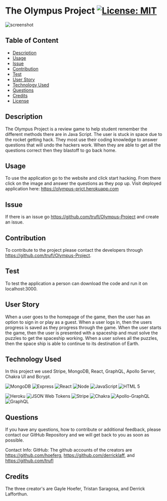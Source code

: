 
# The Olympus Project [![License: MIT](https://img.shields.io/badge/License-MIT-yellow.svg)](https://opensource.org/licenses/MIT)

![screenshot](assets/images/screenshot.png)

## Table of Content
  * [Description](#description)
  * [Usage](#usage)
  * [Issue](#issue)
  * [Contribution](#contribution)
  * [Test](#test)
  * [User Story](#user-story)
  * [Technology Used](#technology-used)
  * [Questions](#questions)
  * [Credits](#credits)
  * [License](#license)


## Description 
The Olympus Project is a review game to help student remember the different methods there are in Java Script. The user is stuck in space due to the rocket getting hack. They most use their coding knowledge to answer questions that will undo the hackers work. When they are able to get all the questions correct then they blastoff to go back home.

## Usage
To use the application go to the website and click start hacking. From there click on the image and answer the questions as they pop up. Visit deployed application here: https://olympus-prjct.herokuapp.com

## Issue
If there is an issue go https://github.com/trufl/Olympus-Project and create an issue.

## Contribution
To contribute to the project please contact the developers through https://github.com/trufl/Olympus-Project. 

## Test
To test the application a person can download the code and run it on localhost:3000.

## User Story
When a user goes to the homepage of the game, then the user  has an option to sign in or play as a guest.
When a user logs in, then the users progress is saved as they progress through the game.
When the user starts the game, then the user is presented with a spaceship and must solve the puzzles to get the spaceship working.
When a user solves all the puzzles, then the space ship is able to continue to its destination of Earth.

## Technology Used
In this project we used Stripe, MongoDB, React, GraphQL, Apollo Server, Chakra UI and Bcrypt.

 ![MongoDB](https://img.shields.io/badge/MongoDB-4EA94B?style=for-the-badge&logo=mongodb&logoColor=white) ![Express](https://img.shields.io/badge/Express.js-404D59?style=for-the-badge) ![React](https://img.shields.io/badge/React-20232A?style=for-the-badge&logo=react&logoColor=61DAFB) ![Node](https://img.shields.io/badge/Node.js-43853D?style=for-the-badge&logo=node.js&logoColor=white) ![JavaScript](https://img.shields.io/badge/JavaScript-F7DF1E?style=for-the-badge&logo=javascript&logoColor=black) ![HTML 5](https://img.shields.io/badge/HTML5-E34F26?style=for-the-badge&logo=html5&logoColor=white)

 ![Heroku](https://img.shields.io/badge/Heroku-430098?style=for-the-badge&logo=heroku&logoColor=white) ![JSON Web Tokens](https://img.shields.io/badge/json%20web%20tokens-323330?style=for-the-badge&logo=json-web-tokens&logoColor=pink) ![Stripe](https://img.shields.io/badge/Stripe-626CD9?style=for-the-badge&logo=Stripe&logoColor=white) ![Chakra](https://img.shields.io/badge/chakra-%234ED1C5.svg?style=for-the-badge&logo=chakraui&logoColor=white) ![Apollo-GraphQL](https://img.shields.io/badge/-ApolloGraphQL-311C87?style=for-the-badge&logo=apollo-graphql) ![GraphQL](https://img.shields.io/badge/-GraphQL-E10098?style=for-the-badge&logo=graphql&logoColor=white)

## Questions
If you have any questions, how to contribute or additional feedback, please contact our GitHub Repository and we will get back to you as soon as possible.

Contact Info: 
GitHub: The github accounts of the creators are https://github.com/hoeferg, https://github.com/derricklaff, and https://github.com/trufl
  
## Credits
The three creator's are Gayle Hoefer, Tristan Saragosa, and Derrick Lafforthun.



